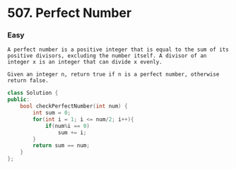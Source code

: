 # 507. Perfect Number
### Easy

    A perfect number is a positive integer that is equal to the sum of its positive divisors, excluding the number itself. A divisor of an integer x is an integer that can divide x evenly.

    Given an integer n, return true if n is a perfect number, otherwise return false.

```cpp
class Solution {
public:
    bool checkPerfectNumber(int num) {
        int sum = 0;
        for(int i = 1; i <= num/2; i++){
            if(num%i == 0)
                sum += i;
        }
        return sum == num;
    }
};
```